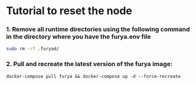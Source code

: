 # Tutorial to reset the node

### 1. Remove all runtime directories using the following command in the directory where you have the furya.env file

```bash
sudo rm -rf .furyad/
```

### 2. Pull and recreate the latest version of the furya image:

```
docker-compose pull furya && docker-compose up -d --force-recreate
```